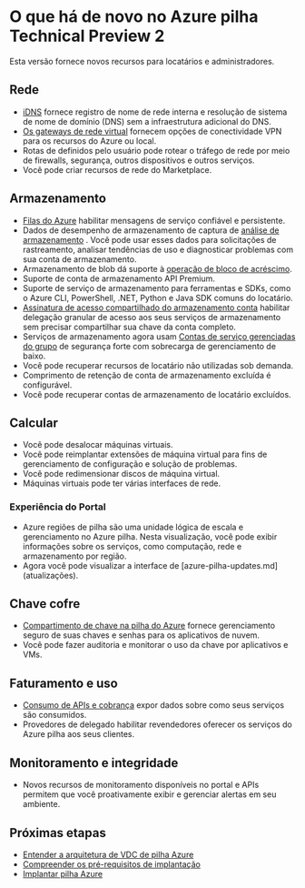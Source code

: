 <properties
    pageTitle="O que há de novo no Azure pilha | Microsoft Azure"
    description="O que há de novo na pilha do Azure"
    services="azure-stack"
    documentationCenter=""
    authors="HeathL17"
    manager="byronr"
    editor=""/>

<tags
    ms.service="azure-stack"
    ms.workload="na"
    ms.tgt_pltfrm="na"
    ms.devlang="na"
    ms.topic="article"
    ms.date="10/25/2016"
    ms.author="helaw"/>

# <a name="whats-new-in-azure-stack-technical-preview-2"></a>O que há de novo no Azure pilha Technical Preview 2
Esta versão fornece novos recursos para locatários e administradores.

## <a name="network"></a>Rede   
   - [iDNS](azure-stack-understanding-dns-in-tp2.md) fornece registro de nome de rede interna e resolução de sistema de nome de domínio (DNS) sem a infraestrutura adicional do DNS.
   - [Os gateways de rede virtual](azure-stack-create-vpn-connection-one-node-tp2.md) fornecem opções de conectividade VPN para os recursos do Azure ou local.
   - Rotas de definidos pelo usuário pode rotear o tráfego de rede por meio de firewalls, segurança, outros dispositivos e outros serviços.
   - Você pode criar recursos de rede do Marketplace.   

## <a name="storage"></a>Armazenamento
 - [Filas do Azure](https://msdn.microsoft.com/library/dd179353.aspx) habilitar mensagens de serviço confiável e persistente.
 - Dados de desempenho de armazenamento de captura de [análise de armazenamento](https://msdn.microsoft.com/library/azure/hh343270.aspx) . Você pode usar esses dados para solicitações de rastreamento, analisar tendências de uso e diagnosticar problemas com sua conta de armazenamento.
 - Armazenamento de blob dá suporte à [operação de bloco de acréscimo](https://msdn.microsoft.com/library/azure/mt427365.aspx).
 - Suporte de conta de armazenamento API Premium.
 - Suporte de serviço de armazenamento para ferramentas e SDKs, como o Azure CLI, PowerShell, .NET, Python e Java SDK comuns do locatário. 
 - [Assinatura de acesso compartilhado do armazenamento conta](https://msdn.microsoft.com/library/azure/mt584140.aspx) habilitar delegação granular de acesso aos seus serviços de armazenamento sem precisar compartilhar sua chave da conta completo.  
 - Serviços de armazenamento agora usam [Contas de serviço gerenciadas do grupo](https://technet.microsoft.com/library/hh831477.aspx) de segurança forte com sobrecarga de gerenciamento de baixo.
 - Você pode recuperar recursos de locatário não utilizadas sob demanda.
 - Comprimento de retenção de conta de armazenamento excluída é configurável.
 - Você pode recuperar contas de armazenamento de locatário excluídos.

## <a name="compute"></a>Calcular
- Você pode desalocar máquinas virtuais.
- Você pode reimplantar extensões de máquina virtual para fins de gerenciamento de configuração e solução de problemas.
- Você pode redimensionar discos de máquina virtual.
- Máquinas virtuais pode ter várias interfaces de rede.

### <a name="portal-experience"></a>Experiência do Portal
 - Azure regiões de pilha são uma unidade lógica de escala e gerenciamento no Azure pilha. Nesta visualização, você pode exibir informações sobre os serviços, como computação, rede e armazenamento por região.
 - Agora você pode visualizar a interface de [azure-pilha-updates.md] (atualizações).

## <a name="key-vault"></a>Chave cofre
- [Compartimento de chave na pilha do Azure](azure-stack-kv-intro.md) fornece gerenciamento seguro de suas chaves e senhas para os aplicativos de nuvem.
- Você pode fazer auditoria e monitorar o uso da chave por aplicativos e VMs.

## <a name="billing-and-usage"></a>Faturamento e uso
 - [Consumo de APIs e cobrança](azure-stack-billing-and-chargeback.md) expor dados sobre como seus serviços são consumidos.  
 - Provedores de delegado habilitar revendedores oferecer os serviços do Azure pilha aos seus clientes.

## <a name="monitoring-and-health"></a>Monitoramento e integridade
 - Novos recursos de monitoramento disponíveis no portal e APIs permitem que você proativamente exibir e gerenciar alertas em seu ambiente.  

## <a name="next-steps"></a>Próximas etapas
- [Entender a arquitetura de VDC de pilha Azure](azure-stack-architecture.md)      
- [Compreender os pré-requisitos de implantação](azure-stack-deploy.md)
- [Implantar pilha Azure](azure-stack-run-powershell-script.md)

  
